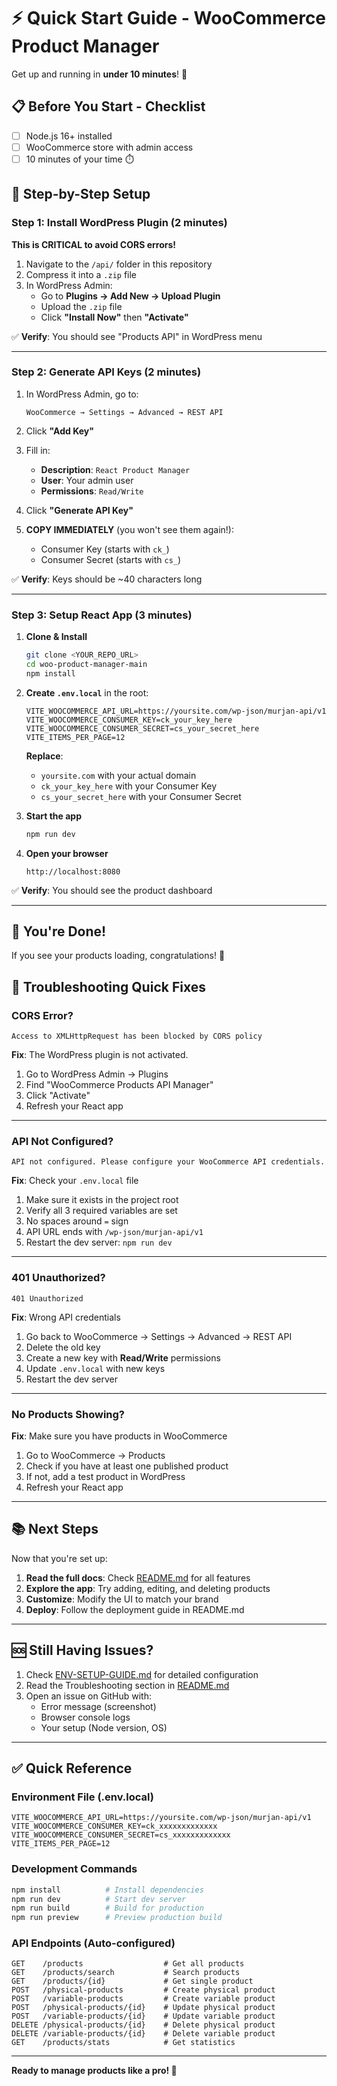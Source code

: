 # ⚡ Quick Start Guide - WooCommerce Product Manager

Get up and running in **under 10 minutes**! 🚀

## 📋 Before You Start - Checklist

- [ ] Node.js 16+ installed
- [ ] WooCommerce store with admin access
- [ ] 10 minutes of your time ⏱️

## 🎯 Step-by-Step Setup

### Step 1: Install WordPress Plugin (2 minutes)

**This is CRITICAL to avoid CORS errors!**

1. Navigate to the `/api/` folder in this repository
2. Compress it into a `.zip` file
3. In WordPress Admin:
   - Go to **Plugins → Add New → Upload Plugin**
   - Upload the `.zip` file
   - Click **"Install Now"** then **"Activate"**

✅ **Verify**: You should see "Products API" in WordPress menu

---

### Step 2: Generate API Keys (2 minutes)

1. In WordPress Admin, go to:
   ```
   WooCommerce → Settings → Advanced → REST API
   ```

2. Click **"Add Key"**

3. Fill in:
   - **Description**: `React Product Manager`
   - **User**: Your admin user
   - **Permissions**: `Read/Write`

4. Click **"Generate API Key"**

5. **COPY IMMEDIATELY** (you won't see them again!):
   - Consumer Key (starts with `ck_`)
   - Consumer Secret (starts with `cs_`)

✅ **Verify**: Keys should be ~40 characters long

---

### Step 3: Setup React App (3 minutes)

1. **Clone & Install**
   ```bash
   git clone <YOUR_REPO_URL>
   cd woo-product-manager-main
   npm install
   ```

2. **Create `.env.local`** in the root:
   ```env
   VITE_WOOCOMMERCE_API_URL=https://yoursite.com/wp-json/murjan-api/v1
   VITE_WOOCOMMERCE_CONSUMER_KEY=ck_your_key_here
   VITE_WOOCOMMERCE_CONSUMER_SECRET=cs_your_secret_here
   VITE_ITEMS_PER_PAGE=12
   ```

   **Replace**:
   - `yoursite.com` with your actual domain
   - `ck_your_key_here` with your Consumer Key
   - `cs_your_secret_here` with your Consumer Secret

3. **Start the app**
   ```bash
   npm run dev
   ```

4. **Open your browser**
   ```
   http://localhost:8080
   ```

✅ **Verify**: You should see the product dashboard

---

## 🎉 You're Done!

If you see your products loading, congratulations! 🎊

## 🐛 Troubleshooting Quick Fixes

### CORS Error?

```
Access to XMLHttpRequest has been blocked by CORS policy
```

**Fix**: The WordPress plugin is not activated.
1. Go to WordPress Admin → Plugins
2. Find "WooCommerce Products API Manager"
3. Click "Activate"
4. Refresh your React app

---

### API Not Configured?

```
API not configured. Please configure your WooCommerce API credentials.
```

**Fix**: Check your `.env.local` file
1. Make sure it exists in the project root
2. Verify all 3 required variables are set
3. No spaces around `=` sign
4. API URL ends with `/wp-json/murjan-api/v1`
5. Restart the dev server: `npm run dev`

---

### 401 Unauthorized?

```
401 Unauthorized
```

**Fix**: Wrong API credentials
1. Go back to WooCommerce → Settings → Advanced → REST API
2. Delete the old key
3. Create a new key with **Read/Write** permissions
4. Update `.env.local` with new keys
5. Restart the dev server

---

### No Products Showing?

**Fix**: Make sure you have products in WooCommerce
1. Go to WooCommerce → Products
2. Check if you have at least one published product
3. If not, add a test product in WordPress
4. Refresh your React app

---

## 📚 Next Steps

Now that you're set up:

1. **Read the full docs**: Check [README.md](./README.md) for all features
2. **Explore the app**: Try adding, editing, and deleting products
3. **Customize**: Modify the UI to match your brand
4. **Deploy**: Follow the deployment guide in README.md

---

## 🆘 Still Having Issues?

1. Check [ENV-SETUP-GUIDE.md](./ENV-SETUP-GUIDE.md) for detailed configuration
2. Read the Troubleshooting section in [README.md](./README.md)
3. Open an issue on GitHub with:
   - Error message (screenshot)
   - Browser console logs
   - Your setup (Node version, OS)

---

## ✅ Quick Reference

### Environment File (.env.local)
```env
VITE_WOOCOMMERCE_API_URL=https://yoursite.com/wp-json/murjan-api/v1
VITE_WOOCOMMERCE_CONSUMER_KEY=ck_xxxxxxxxxxxxx
VITE_WOOCOMMERCE_CONSUMER_SECRET=cs_xxxxxxxxxxxxx
VITE_ITEMS_PER_PAGE=12
```

### Development Commands
```bash
npm install          # Install dependencies
npm run dev          # Start dev server
npm run build        # Build for production
npm run preview      # Preview production build
```

### API Endpoints (Auto-configured)
```
GET    /products                  # Get all products
GET    /products/search           # Search products
GET    /products/{id}             # Get single product
POST   /physical-products         # Create physical product
POST   /variable-products         # Create variable product
POST   /physical-products/{id}    # Update physical product
POST   /variable-products/{id}    # Update variable product
DELETE /physical-products/{id}    # Delete physical product
DELETE /variable-products/{id}    # Delete variable product
GET    /products/stats            # Get statistics
```

---

**Ready to manage products like a pro! 💪**


